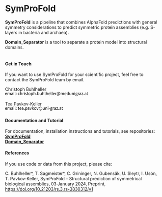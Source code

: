 # SymProFold

**SymProFold** is a pipeline that combines AlphaFold predictions with general symmetry considerations to predict symmetric protein assemblies (e.g. S-layers in bacteria and archaea).

**Domain_Separator** is a tool to separate a protein model into structural domains.
<br /><br />


#### Get in Touch
If you want to use SymProFold for your scientific project, feel free to contact the SymProFold team by email.

Christoph Buhlheller  
<img src="mailcb.svg" alt="email" height="14" />  

Tea Pavkov-Keller  
<img src="mailtpk.svg" alt="email" height="14" />  


#### Documentation and Tutorial
For documentation, installation instructions and tutorials, see repositories:  
[**SymProFold**](https://github.com/symprofold/SymProFold_code)  
[**Domain_Separator**](https://github.com/symprofold/Domain_Separator)


#### References
If you use code or data from this project, please cite: 

C. Buhlheller*, T. Sagmeister*, C. Grininger, N. Gubensäk, U. Sleytr, I. Usón, T. Pavkov-Keller, SymProFold - Structural prediction of symmetrical biological assemblies, 03 January 2024, Preprint, https://doi.org/10.21203/rs.3.rs-3830312/v1

